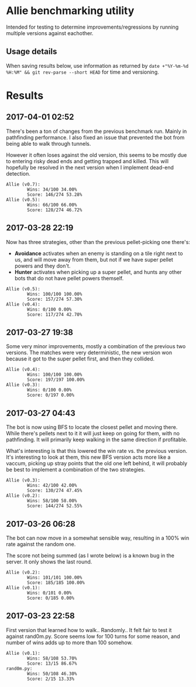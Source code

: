# Allie benchmarking utility
Intended for testing to determine improvements/regressions by running multiple
versions against eachother.

## Usage details
When saving results below, use information as returned by
`date +"%Y-%m-%d %H:%M" && git rev-parse --short HEAD` for time and versioning.

# Results
## 2017-04-01 02:52
There's been a ton of changes from the previous benchmark run. Mainly in
pathfinding performance. I also fixed an issue that prevented the bot from
being able to walk through tunnels.

However it often loses against the old version, this seems to be mostly due to
entering risky dead ends and getting trapped and killed. This will hopefully
be resolved in the next version when I implement dead-end detection.
```
Allie (v0.7):
        Wins: 34/100 34.00%
        Score: 146/274 53.28%
Allie (v0.5):
        Wins: 66/100 66.00%
        Score: 128/274 46.72%
```

## 2017-03-28 22:19
Now has three strategies, other than the previous pellet-picking one there's:
- __Avoidance__ activates when an enemy is standing on a tile right next to us,
and will move away from them, but not if we have super pellet powers and they
don't.
- __Hunter__ activates when picking up a super pellet, and hunts any other bots
that do not have pellet powers themself.

```
Allie (v0.5):
        Wins: 100/100 100.00%
        Score: 157/274 57.30%
Allie (v0.4):
        Wins: 0/100 0.00%
        Score: 117/274 42.70%
```

## 2017-03-27 19:38
Some very minor improvements, mostly a combination of the previous two versions.
The matches were very deterministic, the new version won because it got to the
super pellet first, and then they collided.
```
Allie (v0.4):
        Wins: 100/100 100.00%
        Score: 197/197 100.00%
Allie (v0.3):
        Wins: 0/100 0.00%
        Score: 0/197 0.00%
```

## 2017-03-27 04:43
The bot is now using BFS to locate the closest pellet and moving there.
While there's pellets next to it it will just keep on going for them, with no
pathfinding. It will primarily keep walking in the same direction if profitable.

What's interesting is that this lowered the win rate vs. the previous version.
It's interesting to look at them, this new BFS version acts more like a vaccum,
picking up stray points that the old one left behind, it will probably be best
to implement a combination of the two strategies.
```
Allie (v0.3):
        Wins: 42/100 42.00%
        Score: 130/274 47.45%
Allie (v0.2):
        Wins: 58/100 58.00%
        Score: 144/274 52.55%
```

## 2017-03-26 06:28
The bot can now move in a somewhat sensible way, resulting in a 100% win rate
against the random one.

The score not being summed (as I wrote below) is a known bug in the server.
It only shows the last round.
```
Allie (v0.2):
        Wins: 101/101 100.00%
        Score: 185/185 100.00%
Allie (v0.1):
        Wins: 0/101 0.00%
        Score: 0/185 0.00%
```

## 2017-03-23 22:58
First version that learned how to walk.. Randomly.. It felt fair to test it
against rand0m.py. Score seems low for 100 turns for some reason, and number of
wins adds up to more than 100 somehow.
```
Allie (v0.1):
        Wins: 58/108 53.70%
        Score: 13/15 86.67%
rand0m.py:
        Wins: 50/108 46.30%
        Score: 2/15 13.33%
```
